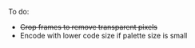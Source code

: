 To do:
- ~~Crop frames to remove transparent pixels~~
- Encode with lower code size if palette size is small